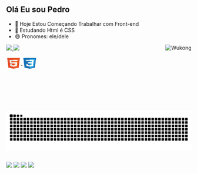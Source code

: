 ## Olá Eu sou Pedro
- 🔭 Hoje Estou Começando Trabalhar com Front-end
- 🌱 Estudando Html é CSS
- 😄 Pronomes: ele/dele

<img  height="180em" align="right" alt="Wukong" src="https://media1.tenor.com/m/mDgiJEPdWZIAAAAd/sun-wukong-monkie-kid.gif">

<div>
  <a href="https://beacons.ai/rafaballerini">
    <img height="180em" src="https://github-readme-stats.vercel.app/api?username=CriticalAxZ&show_icons=true&theme=dark&include_all_commits=true&count_private=true"/>
    <img height="180em" src="https://github-readme-stats.vercel.app/api/top-langs/?username=CriticalAxZ&layout=compact&langs_count=16&theme=dark"/>
</div>

<div style="display: inline_block"><br>
  <img align="center" alt="Critical-HTML" height="30" width="40" src="https://raw.githubusercontent.com/devicons/devicon/master/icons/html5/html5-original.svg">
  <img align="center" alt="Critical-CSS" height="30" width="40" src="https://raw.githubusercontent.com/devicons/devicon/master/icons/css3/css3-original.svg">
<br>
  <picture align="center">
  <source media="(prefers-color-scheme: dark)" srcset="https://raw.githubusercontent.com/CriticalAxZ/CriticalAxZ/output/github-contribution-grid-snake-dark.svg">
  <source media="(prefers-color-scheme: light)" srcset="https://raw.githubusercontent.com/CriticalAxZ/CriticalAxZ/output/github-contribution-grid-snake-dark.svg">
  <img align="top" alt="github contribution grid snake animation" src="https://raw.githubusercontent.com/CriticalAxZ/CriticalAxZ/output/github-contribution-grid-snake.svg">
</picture>

</div>

##
 
<div> 
  <a href="https://www.instagram.com/pedrogl_kk" target="_blank"><img src="https://img.shields.io/badge/-Instagram-%23E4405F?style=for-the-badge&logo=instagram&logoColor=white" target="_blank"></a>
 	<a href="https://www.twitch.tv/pedro_lgk" target="_blank"><img src="https://img.shields.io/badge/Twitch-9146FF?style=for-the-badge&logo=twitch&logoColor=white" target="_blank"></a>
  <a href = "mailto:pedrotadiboadeusefiel@gmail.com"><img src="https://img.shields.io/badge/-Gmail-%23333?style=for-the-badge&logo=gmail&logoColor=white" target="_blank"></a>
  <a href="https://www.linkedin.com/in/pedro-leite-42a47033a" target="_blank"><img src="https://img.shields.io/badge/-LinkedIn-%230077B5?style=for-the-badge&logo=linkedin&logoColor=white" target="_blank"></a> 
</div>
